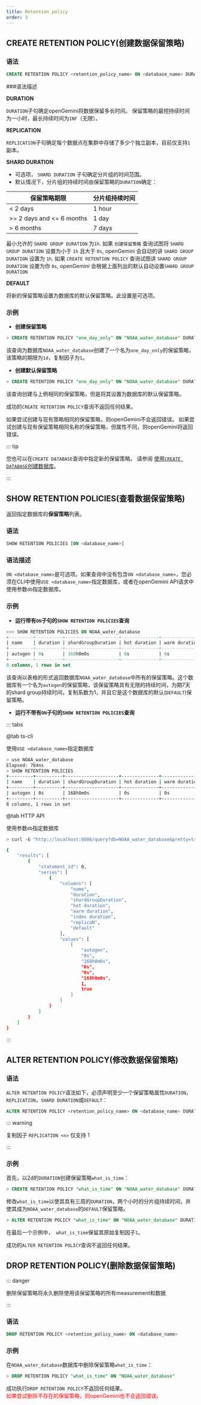```yaml
---
title: Retention policy
order: 3
---
```

## CREATE RETENTION POLICY(创建数据保留策略)

### 语法
```sql
CREATE RETENTION POLICY <retention_policy_name> ON <database_name> DURATION <duration> REPLICATION <n> [SHARD DURATION <duration>] [DEFAULT]
```

###语法描述

**DURATION**

`DURATION`子句确定openGemini将数据保留多长时间。 保留策略的最短持续时间为一小时，最长持续时间为`INF`（无限）。

**REPLICATION**

`REPLICATION`子句确定每个数据点在集群中存储了多少个独立副本，目前仅支持`1`副本。

**SHARD DURATION**

- 可选项， `SHARD DURATION` 子句确定分片组的时间范围。
- 默认情况下，分片组的持续时间由保留策略的`DURATION`确定：

| 保留策略期限 | 分片组持续时间 |
|---|---|
| < 2 days  | 1 hour  |
| >= 2 days and <= 6 months  | 1 day  |
| > 6 months  | 7 days  |

最小允许的 `SHARD GROUP DURATION` 为`1h`.
如果 `创建保留策略` 查询试图将 `SHARD GROUP DURATION` 设置为小于 `1h` 且大于 `0s`, openGemini 会自动的讲 `SHARD GROUP DURATION` 设置为 `1h`.
如果 `CREATE RETENTION POLICY` 查询试图讲 `SHARD GROUP DURATION` 设置为你 `0s`, openGemini 会根据上面列出的默认自动设置`SHARD GROUP DURATION` 

**DEFAULT**

将新的保留策略设置为数据库的默认保留策略。此设置是可选项。

### 示例

- **创建保留策略**

```sql
> CREATE RETENTION POLICY "one_day_only" ON "NOAA_water_database" DURATION 1d REPLICATION 1
```
该查询为数据库`NOAA_water_database`创建了一个名为`one_day_only`的保留策略，该策略的期限为`1d`，复制因子为`1`。

- **创建默认保留策略**

```sql
> CREATE RETENTION POLICY "one_day_only" ON "NOAA_water_database" DURATION 23h60m REPLICATION 1 DEFAULT
```

该查询创建与上例相同的保留策略，但是将其设置为数据库的默认保留策略。

成功的`CREATE RETENTION POLICY`查询不返回任何结果。

如果尝试创建与现有策略相同的保留策略，则openGemini不会返回错误。
如果尝试创建与现有保留策略相同名称的保留策略，但属性不同，则openGemini将返回错误。

::: tip

您也可以在`CREATE DATABASE`查询中指定新的保留策略。
请参阅 [使用`CREATE DATABASE`创建数据库](./database.md)。

:::

## SHOW RETENTION POLICIES(查看数据保留策略)

返回指定数据库的**保留策略**列表。

### 语法

```sql
SHOW RETENTION POLICIES [ON <database_name>]
```

### 语法描述

`ON <database_name>`是可选项。如果查询中没有包含`ON <database_name>`，您必须在CLI中使用`USE <database_name>`指定数据库，或者在openGemini API请求中使用参数`db`指定数据库。

### 示例

- **运行带有`ON`子句的`SHOW RETENTION POLICIES`查询**

```sql
>>> SHOW RETENTION POLICIES ON NOAA_water_database
+---------+----------+--------------------+--------------+---------------+----------------+----------+---------+
| name    | duration | shardGroupDuration | hot duration | warm duration | index duration | replicaN | default |
+---------+----------+--------------------+--------------+---------------+----------------+----------+---------+
| autogen | 0s       | 168h0m0s           | 0s           | 0s            | 168h0m0s       | 1        | true    |
+---------+----------+--------------------+--------------+---------------+----------------+----------+---------+
8 columns, 1 rows in set
```

该查询以表格的形式返回数据库`NOAA_water_database`中所有的保留策略。这个数据库有一个名为`autogen`的保留策略，该保留策略具有无限的持续时间，为期7天的shard group持续时间，复制系数为1，并且它是这个数据库的默认(`DEFAULT`)保留策略。

- **运行不带有`ON`子句的`SHOW RETENTION POLICIES`查询**

::: tabs

@tab ts-cli

使用`USE <database_name>`指定数据库

```bash
> use NOAA_water_database
Elapsed: 704ns
> SHOW RETENTION POLICIES
+---------+----------+--------------------+--------------+---------------+----------------+----------+---------+
| name    | duration | shardGroupDuration | hot duration | warm duration | index duration | replicaN | default |
+---------+----------+--------------------+--------------+---------------+----------------+----------+---------+
| autogen | 0s       | 168h0m0s           | 0s           | 0s            | 168h0m0s       | 1        | true    |
+---------+----------+--------------------+--------------+---------------+----------------+----------+---------+
8 columns, 1 rows in set
```

@tab HTTP API

使用参数`db`指定数据库

```bash
> curl -G "http://localhost:8086/query?db=NOAA_water_database&pretty=true" --data-urlencode "q=SHOW RETENTION POLICIES"

{
    "results": [
        {
            "statement_id": 0,
            "series": [
                {
                    "columns": [
                        "name",
                        "duration",
                        "shardGroupDuration",
                        "hot duration",
                        "warm duration",
                        "index duration",
                        "replicaN",
                        "default"
                    ],
                    "values": [
                        [
                            "autogen",
                            "0s",
                            "168h0m0s",
                            "0s",
                            "0s",
                            "168h0m0s",
                            1,
                            true
                        ]
                    ]
                }
            ]
        }
    ]
}
```

:::

## ALTER RETENTION POLICY(修改数据保留策略)

### 语法

`ALTER RETENTION POLICY`语法如下，必须声明至少一个保留策略属性`DURATION`，`REPLICATION`，`SHARD DURATION`或`DEFAULT`：

```sql
ALTER RETENTION POLICY <retention_policy_name> ON <database_name> DURATION <duration> REPLICATION <n> SHARD DURATION <duration> DEFAULT
```

::: warning

复制因子 `REPLICATION <n>` 仅支持 1

:::

### 示例

首先，以2d的`DURATION`创建保留策略`what_is_time`：

```sql
> CREATE RETENTION POLICY "what_is_time" ON "NOAA_water_database" DURATION 2d REPLICATION 1
```

修改`what_is_time`以使其具有三周的`DURATION`，两个小时的分片组持续时间，并使其成为`NOAA_water_database`的`DEFAULT`保留策略。

```sql
> ALTER RETENTION POLICY "what_is_time" ON "NOAA_water_database" DURATION 3w SHARD DURATION 2h DEFAULT
```
在最后一个示例中，` what_is_time`保留其原始复制因子`1`。

成功的`ALTER RETENTION POLICY`查询不返回任何结果。

## DROP RETENTION POLICY(删除数据保留策略)

::: danger

删除保留策略将永久删除使用该保留策略的所有measurement和数据

:::

### 语法

```sql
DROP RETENTION POLICY <retention_policy_name> ON <database_name>
```

### 示例
在`NOAA_water_database`数据库中删除保留策略`what_is_time`：

```sql
> DROP RETENTION POLICY "what_is_time" ON "NOAA_water_database"
```

成功执行`DROP RETENTION POLICY`不返回任何结果。  
<font color=red>如果尝试删除不存在的保留策略，则openGemini也不会返回错误。</font>


